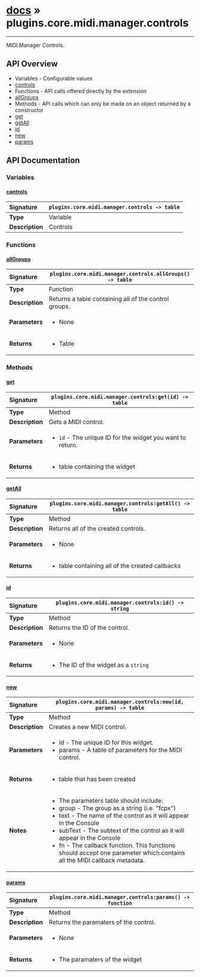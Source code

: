 # [docs](index.md) » plugins.core.midi.manager.controls
---

MIDI Manager Controls.

## API Overview
* Variables - Configurable values
 * [controls](#controls)
* Functions - API calls offered directly by the extension
 * [allGroups](#allgroups)
* Methods - API calls which can only be made on an object returned by a constructor
 * [get](#get)
 * [getAll](#getall)
 * [id](#id)
 * [new](#new)
 * [params](#params)

## API Documentation

### Variables

#### [controls](#controls)
| <span style="float: left;">**Signature**</span> | <span style="float: left;">`plugins.core.midi.manager.controls -> table` </span>                                                          |
| -----------------------------------------------------|---------------------------------------------------------------------------------------------------------|
| **Type**                                             | Variable |
| **Description**                                      | Controls |

### Functions

#### [allGroups](#allgroups)
| <span style="float: left;">**Signature**</span> | <span style="float: left;">`plugins.core.midi.manager.controls.allGroups() -> table` </span>                                                          |
| -----------------------------------------------------|---------------------------------------------------------------------------------------------------------|
| **Type**                                             | Function |
| **Description**                                      | Returns a table containing all of the control groups. |
| **Parameters**                                       | <ul><li>None</li></ul> |
| **Returns**                                          | <ul><li>Table</li></ul> |

### Methods

#### [get](#get)
| <span style="float: left;">**Signature**</span> | <span style="float: left;">`plugins.core.midi.manager.controls:get(id) -> table` </span>                                                          |
| -----------------------------------------------------|---------------------------------------------------------------------------------------------------------|
| **Type**                                             | Method |
| **Description**                                      | Gets a MIDI control. |
| **Parameters**                                       | <ul><li><code>id</code>      - The unique ID for the widget you want to return.</li></ul> |
| **Returns**                                          | <ul><li>table containing the widget</li></ul> |

#### [getAll](#getall)
| <span style="float: left;">**Signature**</span> | <span style="float: left;">`plugins.core.midi.manager.controls:getAll() -> table` </span>                                                          |
| -----------------------------------------------------|---------------------------------------------------------------------------------------------------------|
| **Type**                                             | Method |
| **Description**                                      | Returns all of the created controls. |
| **Parameters**                                       | <ul><li>None</li></ul> |
| **Returns**                                          | <ul><li>table containing all of the created callbacks</li></ul> |

#### [id](#id)
| <span style="float: left;">**Signature**</span> | <span style="float: left;">`plugins.core.midi.manager.controls:id() -> string` </span>                                                          |
| -----------------------------------------------------|---------------------------------------------------------------------------------------------------------|
| **Type**                                             | Method |
| **Description**                                      | Returns the ID of the control. |
| **Parameters**                                       | <ul><li>None</li></ul> |
| **Returns**                                          | <ul><li>The ID of the widget as a <code>string</code></li></ul> |

#### [new](#new)
| <span style="float: left;">**Signature**</span> | <span style="float: left;">`plugins.core.midi.manager.controls:new(id, params) -> table` </span>                                                          |
| -----------------------------------------------------|---------------------------------------------------------------------------------------------------------|
| **Type**                                             | Method |
| **Description**                                      | Creates a new MIDI control. |
| **Parameters**                                       | <ul><li>id       - The unique ID for this widget.</li><li>params   - A table of parameters for the MIDI control.</li></ul> |
| **Returns**                                          | <ul><li>table that has been created</li></ul> |
| **Notes**                                            | <ul><li>The parameters table should include:</li><li>group      - The group as a string (i.e. "fcpx")</li><li>text       - The name of the control as it will appear in the Console</li><li>subText    - The subtext of the control as it will appear in the Console</li><li>fn         - The callback function. This functions should accept one parameter                  which contains all the MIDI callback metadata.</li></ul> |

#### [params](#params)
| <span style="float: left;">**Signature**</span> | <span style="float: left;">`plugins.core.midi.manager.controls:params() -> function` </span>                                                          |
| -----------------------------------------------------|---------------------------------------------------------------------------------------------------------|
| **Type**                                             | Method |
| **Description**                                      | Returns the paramaters of the control. |
| **Parameters**                                       | <ul><li>None</li></ul> |
| **Returns**                                          | <ul><li>The paramaters of the widget</li></ul> |

